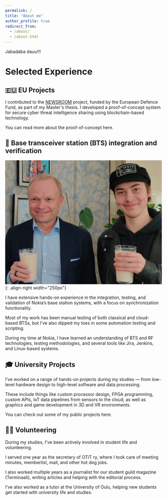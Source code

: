 ```yaml
---
permalink: /
title: "About me"
author_profile: true
redirect_from: 
  - /about/
  - /about.html
---
```



Jabadaba dauu!!!

# Selected Experience

## 🇪🇺 EU Projects

I contributed to the [NEWSROOM](https://newsroom-project.eu/) project, funded by the European Defence Fund, as part of my Master's thesis. I developed a proof-of-concept system for secure cyber threat intelligence sharing using blockchain-based technology.

You can read more about the proof-of-concept here.

## 📡 Base transceiver station (BTS) integration and verification

![Molutta Pekka Lundmarkin kanssa](/images/molut3.jpg){: .align-right width="250px"}

I have extensive hands-on experience in the integration, testing, and validation of Nokia’s base station systems, with a focus on synchronization functionality.

Most of my work has been manual testing of both classical and cloud-based BTSs, but I've also dipped my toes in some automation testing and scripting.

During my time at Nokia, I have learned an understanding of BTS and RF technologies, testing methodologies, and several tools like Jira, Jenkins, and Linux-based systems.

## 🎓 University Projects

I’ve worked on a range of hands-on projects during my studies — from low-level hardware design to high-level software and data processing.

These include things like custom processor design, FPGA programming, custom APIs, IoT data pipelines from sensors to the cloud, as well as graphics and game development in 3D and VR environments.

You can check out some of my public projects here.

## 🙋‍♂️ Volunteering

During my studies, I've been actively involved in student life and volunteering.

I served one year as the secretary of OTiT ry, where I took care of meeting minutes, memberlist, mail, and other hot dog jobs.

I also worked multiple years as a journalist for our student guild magazine (Terminaali), writing articles and helping with the editorial process.

I've also worked as a tutor at the University of Oulu, helping new students get started with university life and studies.
